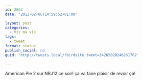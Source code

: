 ```yaml
---
id: 2863
date: '2011-02-06T14:59:52+01:00'

layout: post
categories:
  - Vis ma vie
tags:
  - tweet
format: status
publish_social: no
guid: 'http://tweets.local/?birdsite_tweet=34265020246261762'

---
```


American Pie 2 sur NRJ12 ce soir! ça va faire plaisir de revoir ça!